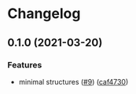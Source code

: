 # Changelog

## 0.1.0 (2021-03-20)


### Features

* minimal structures ([#9](https://www.github.com/typescord/core/issues/9)) ([caf4730](https://www.github.com/typescord/core/commit/caf4730ae9e4fe98b78dcbf4ca20e096d92f852a))
